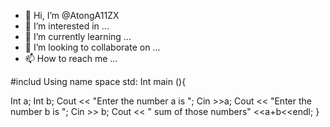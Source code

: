 - 👋 Hi, I’m @AtongA11ZX
- 👀 I’m interested in ...
- 🌱 I’m currently learning ...
- 💞️ I’m looking to collaborate on ...
- 📫 How to reach me ...

<!---
AtongA11ZX/AtongA11ZX is a ✨ special ✨ repository because its `README.md` (this file) appears on your GitHub profile.
You can click the Preview link to take a look at your changes.
--->
#includ<iostream>
Using name space std:
Int main (){

  Int a;
  Int b;
   Cout << "Enter the number a is ";
   Cin >>a;
   Cout << "Enter the number b is ";
   Cin >> b;
   Cout << " sum of those numbers" <<a+b<<endl;
}
